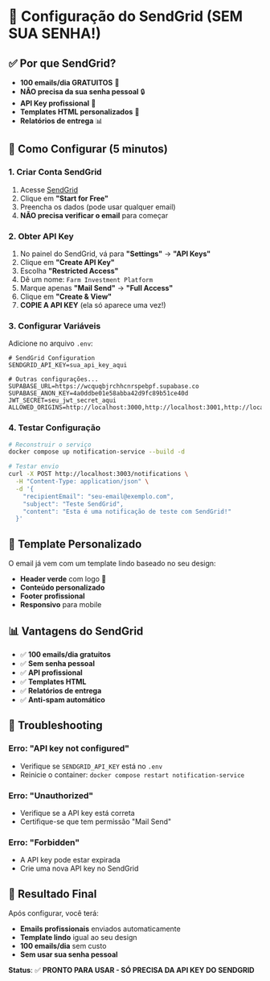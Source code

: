 # 📧 Configuração do SendGrid (SEM SUA SENHA!)

## ✅ Por que SendGrid?

- **100 emails/dia GRATUITOS** 🎉
- **NÃO precisa da sua senha pessoal** 🔒
- **API Key profissional** 🔑
- **Templates HTML personalizados** 🎨
- **Relatórios de entrega** 📊

## 🚀 Como Configurar (5 minutos)

### 1. Criar Conta SendGrid

1. Acesse [SendGrid](https://sendgrid.com/)
2. Clique em **"Start for Free"**
3. Preencha os dados (pode usar qualquer email)
4. **NÃO precisa verificar o email** para começar

### 2. Obter API Key

1. No painel do SendGrid, vá para **"Settings"** → **"API Keys"**
2. Clique em **"Create API Key"**
3. Escolha **"Restricted Access"**
4. Dê um nome: `Farm Investment Platform`
5. Marque apenas **"Mail Send"** → **"Full Access"**
6. Clique em **"Create & View"**
7. **COPIE A API KEY** (ela só aparece uma vez!)

### 3. Configurar Variáveis

Adicione no arquivo `.env`:

```env
# SendGrid Configuration
SENDGRID_API_KEY=sua_api_key_aqui

# Outras configurações...
SUPABASE_URL=https://wcquqbjrchhcnrspebpf.supabase.co
SUPABASE_ANON_KEY=4a0ddbe01e58abba42d9fc89b51ce40d
JWT_SECRET=seu_jwt_secret_aqui
ALLOWED_ORIGINS=http://localhost:3000,http://localhost:3001,http://localhost:3002,http://localhost:3003
```

### 4. Testar Configuração

```bash
# Reconstruir o serviço
docker compose up notification-service --build -d

# Testar envio
curl -X POST http://localhost:3003/notifications \
  -H "Content-Type: application/json" \
  -d '{
    "recipientEmail": "seu-email@exemplo.com",
    "subject": "Teste SendGrid",
    "content": "Esta é uma notificação de teste com SendGrid!"
  }'
```

## 🎨 Template Personalizado

O email já vem com um template lindo baseado no seu design:

- **Header verde** com logo 🌱
- **Conteúdo personalizado** 
- **Footer profissional**
- **Responsivo** para mobile

## 📊 Vantagens do SendGrid

- ✅ **100 emails/dia gratuitos**
- ✅ **Sem senha pessoal**
- ✅ **API profissional**
- ✅ **Templates HTML**
- ✅ **Relatórios de entrega**
- ✅ **Anti-spam automático**

## 🔧 Troubleshooting

### Erro: "API key not configured"
- Verifique se `SENDGRID_API_KEY` está no `.env`
- Reinicie o container: `docker compose restart notification-service`

### Erro: "Unauthorized"
- Verifique se a API key está correta
- Certifique-se que tem permissão "Mail Send"

### Erro: "Forbidden"
- A API key pode estar expirada
- Crie uma nova API key no SendGrid

## 🎉 Resultado Final

Após configurar, você terá:
- **Emails profissionais** enviados automaticamente
- **Template lindo** igual ao seu design
- **100 emails/dia** sem custo
- **Sem usar sua senha pessoal**

**Status**: ✅ **PRONTO PARA USAR - SÓ PRECISA DA API KEY DO SENDGRID**
